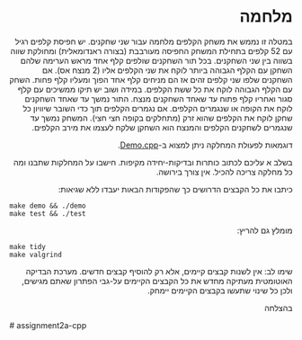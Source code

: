 <div dir="rtl" lang="he">

# מלחמה
במטלה זו נממש את משחק הקלפים מלחמה עבור שני שחקנים. 
יש חפיסת קלפים רגיל עם 52 קלפים בתחילת המשחק החפיסה מעורבבת (בצורה ראנדומאלית) ומחולקת שווה בשווה בין שני השחקנים.
בכל תור השחקנים שולפים קלף אחד מראש הערימה שלהם השחקן עם הקלף הגבוהה ביותר לוקח את שני הקלפים אליו (2 מנצח אס).
אם השחקנים שלפו שני קלפים זהים אז הם מניחים קלף אחד הפוך ומעליו קלף פחות. השחק עם הקלף הגבוהה לוקח את כל ששת הקלפים. במידה ושוב יש תיקו ממשיכים עם קלף סגור ואחריו קלף פתוח עד שאחד השחקנים מנצח. התור נמשך עד שאחד השחקנים לוקח את הקופה או שנגמרים הקלפים. 
אם נגמרים הקלפים תוך כדי השובר שיוויון כל שחקן לוקח את הקלפים שהוא זרק (מתחלקים בקופה חצי חצי).
המשחק נמשך עד שנגמרים לשחקנים הקלפים והמנצח הוא השחקן שלקח לעצמו את מירב הקלפים. 

דוגמאות לפעולת המחלקה ניתן למצוא ב-[Demo.cpp](Demo.cpp).

בשלב א עליכם לכתוב כותרות ובדיקות-יחידה מקיפות.
חישבו על המחלקות שתבנו ומה כל מחלקה צריכה להכיל. אין צורך בירושה. 

כיתבו את כל הקבצים הדרושים כך שהפקודות הבאות יעבדו ללא שגיאות:

<div dir='ltr'>

    make demo && ./demo
	make test && ./test

</div>

מומלץ גם להריץ:

<div dir='ltr'>

    make tidy
    make valgrind

</div>

שימו לב:
אין לשנות קבצים קיימים, אלא רק להוסיף קבצים חדשים.
מערכת הבדיקה האוטומטית מעתיקה מחדש את כל הקבצים הקיימים על-גבי הפתרון שאתם מגישים,
ולכן כל שינוי שתעשו בקבצים הקיימים יימחק.

בהצלחה
</div>
# assignment2a-cpp
